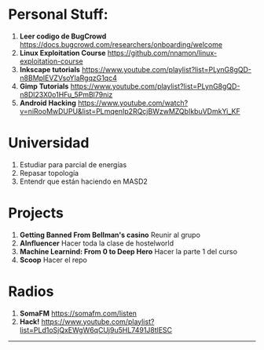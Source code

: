# Personal Stuff:
1. **Leer codigo de BugCrowd** https://docs.bugcrowd.com/researchers/onboarding/welcome 
2. **Linux Exploitation Course** https://github.com/nnamon/linux-exploitation-course
3. **Inkscape tutorials** https://www.youtube.com/playlist?list=PLynG8gQD-n8BMplEVZVsoYlaRgqzG1qc4
4. **Gimp Tutorials** https://www.youtube.com/playlist?list=PLynG8gQD-n8Dl23X0o1HFu_5PmBl79niz
5. **Android Hacking** https://www.youtube.com/watch?v=niRooMwDUPU&list=PLmqenIp2RQcjBWzwMZQbIkbuVDmkYi_KF

# Universidad 
1. Estudiar para parcial de energías
2. Repasar topología
3. Entendr que están haciendo en MASD2

# Projects

1. **Getting Banned From Bellman's casino** Reunir al grupo
2. **AInfluencer** Hacer toda la clase de hostelworld
3. **Machine Learnind: From 0 to Deep Hero** Hacer la parte 1 del curso
4. **Scoop** Hacer el repo

# Radios

1. **SomaFM** https://somafm.com/listen
2. **Hack!**  https://www.youtube.com/playlist?list=PLd1oSjQxEWgW6qCUj9u5HL7491J8tlESC
---
